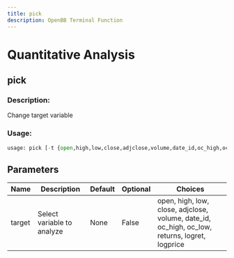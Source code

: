 ```yaml
---
title: pick
description: OpenBB Terminal Function
---
```


# Quantitative Analysis

## pick

### Description: 

Change target variable

### Usage: 
```python
usage: pick [-t {open,high,low,close,adjclose,volume,date_id,oc_high,oc_low,returns,logret,logprice}]
```

## Parameters

| Name | Description | Default | Optional | Choices |
| ---- | ----------- | ------- | -------- | ------- |
| target | Select variable to analyze | None | False | open, high, low, close, adjclose, volume, date_id, oc_high, oc_low, returns, logret, logprice |


